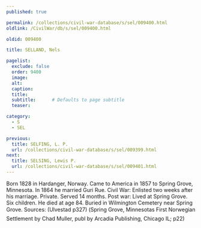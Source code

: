 ```yaml
---
published: true

permalink: /collections/civil-war-database/s/sel/009400.html
oldlink: /CivilWar/db/s/sel/009400.html

oldid: 009400

title: SELLAND, Nels

pagelist:
  exclude: false
  order: 9400
  image: 
  alt:
  caption:
  title:
  subtitle:      # Defaults to page subtitle
  teaser:

category: 
  - S 
  - SEL

previous:
  title: SELFING, L. P.
  url: /collections/civil-war-database/s/sel/009399.html  
next:
  title: SELSING, Lewis P.
  url: /collections/civil-war-database/s/sel/009401.html   
---
```

Born 1828 in Hardanger, Norway. Came to America in 1857 to Spring Grove, Minnesota. In 1864 he married Guri Rue. Civil War: Enlisted two weeks after his marriage. Private. Served 14 months. Post war: Lived at Spring Grove. Six children. He died at age 84. Buried in Wilmington Cemetery near Spring Grove. Sources: (Ulvestad p327) (&#147;Spring Grove, Minnesota&#146;s First Norwegian Settlement&#148; by Chad Muller, publ by Arcadia Publishing, Chicago IL; p22)